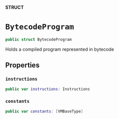 **STRUCT**

# `BytecodeProgram`

```swift
public struct BytecodeProgram
```

Holds a compiled program represented in bytecode

## Properties
### `instructions`

```swift
public var instructions: Instructions
```

### `constants`

```swift
public var constants: [VMBaseType]
```
